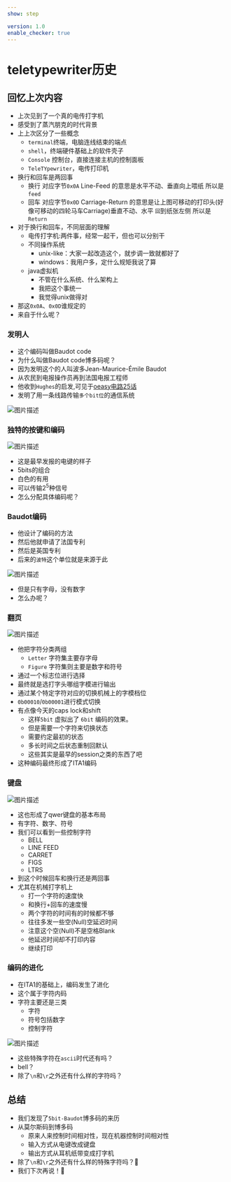 ```yaml
---
show: step

version: 1.0
enable_checker: true
---
```


# teletypewriter历史

## 回忆上次内容

- 上次见到了一个真的电传打字机
- 感受到了蒸汽朋克的时代背景
- 上上次区分了一些概念
	- `terminal`终端，电脑连线结束的端点
	- `shell`，终端硬件基础上的软件壳子
	- `Console` 控制台，直接连接主机的控制面板
	- `TeleTYpewriter`，电传打印机
- 换行和回车是两回事
	- 换行 对应字节`0x0A` Line-Feed 的意思是水平不动、垂直向上喂纸 所以是`feed`
	- 回车 对应字节`0x0D` Carriage-Return 的意思是让上图可移动的打印头(好像可移动的四轮马车Carriage)垂直不动、水平 `回`到纸张左侧 所以是`Return`
- 对于换行和回车，不同层面的理解
	- 电传打字机:两件事，经常一起干，但也可以分别干
	- 不同操作系统
		- unix-like：大家一起改造这个，就步调一致就都好了
		- windows：我用户多，定什么规矩我说了算
	- java虚拟机
		- 不管在什么系统、什么架构上
		- 我把这个事统一
		- 我觉得unix做得对
- 那这`0x0A`、`0x0D`谁规定的
- 来自于什么呢？

### 发明人

- 这个编码叫做Baudot code
- 为什么叫做Baudot code博多码呢？
- 因为发明这个的人叫波多Jean-Maurice-Émile Baudot
- 从农民到电报操作员再到法国电报工程师
- 他收到`Hughes`的启发,可见于[oeasy电路25话](https://www.bilibili.com/video/BV1Es411Z7MH?p=25)
- 发明了用一条线路传输`多个bit位`的通信系统

![图片描述](https://doc.shiyanlou.com/courses/uid1190679-20210223-1614081948071)

### 独特的按键和编码

![图片描述](https://doc.shiyanlou.com/courses/uid1190679-20210223-1614082162708)

- 这是最早发报的电键的样子
- 5bits的组合
- 白色的有用
- 可以传输2<sup>5</sup>种信号
- 怎么分配具体编码呢？

### Baudot编码
- 他设计了编码的方法
- 然后他就申请了法国专利
- 然后是英国专利
- 后来的`波特`这个单位就是来源于此

![图片描述](https://doc.shiyanlou.com/courses/uid1190679-20210223-1614082283082)

- 但是只有字母，没有数字
- 怎么办呢？

### 翻页

![图片描述](https://doc.shiyanlou.com/courses/uid1190679-20210223-1614082485171)

- 他把字符分类两组
	- `Letter` 字符集主要存字母
	- `Figure` 字符集则主要是数字和符号
- 通过一个标志位进行选择
- 最终就是选打字头哪组字模进行输出
- 通过某个特定字符对应的切换机械上的字模档位
- `0b00010`/`0b00001`进行模式切换
- 有点像今天的caps lock和shift
	- 这样`5bit` 虚拟出了 `6bit` 编码的效果。
	- 但是需要一个字符来切换状态
	- 需要约定最初的状态
	- 多长时间之后状态重制回默认
	- 这些其实是最早的session之类的东西了吧
- 这种编码最终形成了ITA1编码

### 键盘

![图片描述](https://doc.shiyanlou.com/courses/uid1190679-20210223-1614083402089)

- 这也形成了qwer键盘的基本布局
- 有字符、数字、符号
- 我们可以看到一些控制字符
	- BELL
	- LINE FEED
	- CARRET
	- FIGS
	- LTRS
- 到这个时候回车和换行还是两回事
- 尤其在机械打字机上
	- 打一个字符的速度快
	- 和换行+回车的速度慢
	- 两个字符的时间有的时候都不够
	- 往往多发一些空(Null)空延迟时间
	- 注意这个空(Null)不是空格Blank
	- 他延迟时间却不打印内容
	- 继续打印

### 编码的进化
- 在ITA1的基础上，编码发生了进化
- 这个属于字符内码
- 字符主要还是三类
	- 字符
	- 符号包括数字
	- 控制字符

![图片描述](https://doc.shiyanlou.com/courses/uid1190679-20210223-1614083549476)

- 这些特殊字符在`ascii`时代还有吗？
- bell？
- 除了`\n`和`\r`之外还有什么样的字符吗？

## 总结

- 我们发现了`5bit-Baudot`博多码的来历
- 从莫尔斯码到博多码
	- 原来人来控制时间相对性，现在机器控制时间相对性
	- 输入方式从电键改成键盘
	- 输出方式从耳机纸带变成打字机
- 除了`\n`和`\r`之外还有什么样的特殊字符吗？🤔
- 我们下次再说！👋